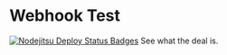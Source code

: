 Webhook Test
============
[![Nodejitsu Deploy Status Badges](https://webhooks.nodejitsu.com/jcrugzz/webhook-test.png)](https://webops.nodejitsu.com)
See what the deal is.
